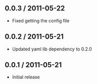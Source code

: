0.0.3 / 2011-05-22
------------------

  * Fixed getting the config file

0.0.2 / 2011-05-21
------------------

  * Updated yaml lib dependency to 0.2.0

0.0.1 / 2011-05-21
-----------------

  * Initial release
